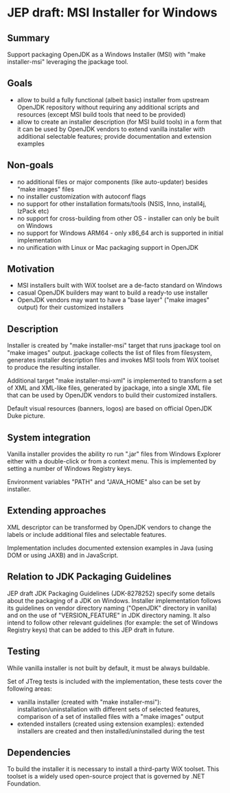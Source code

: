 JEP draft: MSI Installer for Windows
====================================
 
Summary
-------

Support packaging OpenJDK as a Windows Installer (MSI) with "make installer-msi" leveraging the jpackage tool.
 
Goals
-----
 
 - allow to build a fully functional (albeit basic) installer from upstream OpenJDK repository without requiring
 any additional scripts and resources (except MSI build tools that need to be provided)
 - allow to create an installer description (for MSI build tools) in a form that it can be used by
 OpenJDK vendors to extend vanilla installer with additional selectable features; provide documentation
 and extension examples
 
Non-goals
---------
 
 - no additional files or major components (like auto-updater) besides "make images" files
 - no installer customization with autoconf flags
 - no support for other installation formats/tools (NSIS, Inno, install4j, IzPack etc)
 - no support for cross-building from other OS - installer can only be built on Windows
 - no support for Windows ARM64 - only x86_64 arch is supported in initial implementation
 - no unification with Linux or Mac packaging support in OpenJDK
 
Motivation
----------
 
 - MSI installers built with WiX toolset are a de-facto standard on Windows
 - casual OpenJDK builders may want to build a ready-to use installer
 - OpenJDK vendors may want to have a "base layer" ("make images" output) for their customized installers
 
Description
-----------
 
Installer is created by "make installer-msi" target that runs jpackage tool on "make images" output.
jpackage collects the list of files from filesystem, generates installer description files
and invokes MSI tools from WiX toolset to produce the resulting installer.

Additional target "make installer-msi-xml" is implemented to transform a set of XML and XML-like files, generated by jpackage,
into a single XML file that can be used by OpenJDK vendors to build their customized installers.

Default visual resources (banners, logos) are based on official OpenJDK Duke picture.

System integration
------------------

Vanilla installer provides the ability ro run ".jar" files from Windows Explorer either with a double-click or
from a context menu. This is implemented by setting a number of Windows Registry keys.

Environment variables "PATH" and "JAVA_HOME" also can be set by installer.
 
Extending approaches
--------------------

XML descriptor can be transformed by OpenJDK vendors to change the labels or
include additional files and selectable features.
 
Implementation includes documented extension examples in Java (using DOM or using JAXB) and in JavaScript.

Relation to JDK Packaging Guidelines
------------------------------------

JEP draft JDK Packaging Guidelines (JDK-8278252) specify some details about the packaging of a JDK
on Windows. Installer implementation follows its guidelines on vendor directory naming ("OpenJDK" directory in vanilla)
and on the use of "VERSION_FEATURE" in JDK directory naming. It also intend to follow other relevant guidelines
(for example: the set of Windows Registry keys) that can be added to this JEP draft in future.
 
Testing
-------
 
While vanilla installer is not built by default, it must be always buildable.

Set of JTreg tests is included with the implementation, these tests cover the following areas:
 
 - vanilla installer (created with "make installer-msi"): installation/uninstallation with different
 sets of selected features, comparison of a set of installed files with a "make images" output
 - extended installers (created using extension examples): extended installers are created and then
 installed/uninstalled during the test
 
Dependencies
------------
 
To build the installer it is necessary to install a third-party WiX toolset.
This toolset is a widely used open-source project that is governed by .NET Foundation.

